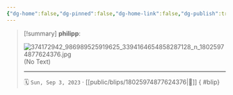 ```yaml
---
{"dg-home":false,"dg-pinned":false,"dg-home-link":false,"dg-publish":true,"type":"blip","disabled rules":["yaml-title","yaml-title-alias","file-name-heading"],"title":"philipp on instagram @ 2023-09-03","created-date":"2023-09-03T16:00:00","updated-date":"2025-05-02T17:43:08","dg-path":"blips/18025974877624376.md","permalink":"/blips/18025974877624376/","dgPassFrontmatter":true}
---
```


> [!summary] **philipp**:
>
> ![374172942_986989525919625_3394164654858287128_n_18025974877624376.jpg](/img/user/attachments/374172942_986989525919625_3394164654858287128_n_18025974877624376.jpg)
> (No Text)
> - - -
>
> 🗓️ `Sun, Sep 3, 2023` · [[public/blips/18025974877624376\|🔗]]
{ #blip}

